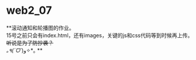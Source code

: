 # web2_07
**滚动通知和轮播图的作业。  
15号之前只会有index.html，还有images，关键的js和css代码等到时候再上传。  
~~听说是为了防抄袭？~~  
*｡٩(ˊᗜˋ*)و✧*｡  **
